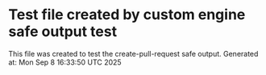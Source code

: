 # Test file created by custom engine safe output test
This file was created to test the create-pull-request safe output.
Generated at: Mon Sep  8 16:33:50 UTC 2025
